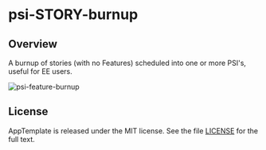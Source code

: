 psi-STORY-burnup
=========================

## Overview
A burnup of stories (with no Features) scheduled into one or more PSI's, useful for EE users.

![psi-feature-burnup](https://raw.github.com/wrackzone/psi-feature-burnup/master/docs/Screen%20Shot%202013-08-22%20at%208.32.06%20PM.png)




## License

AppTemplate is released under the MIT license.  See the file [LICENSE](https://raw.github.com/RallyApps/AppTemplate/master/LICENSE) for the full text.
